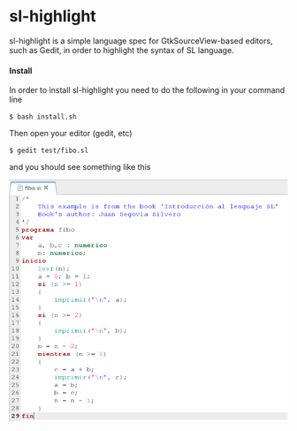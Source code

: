 sl-highlight
============

sl-highlight is a simple language spec for GtkSourceView-based
editors, such as Gedit, in order to highlight the syntax of SL language.

#### Install ####

In order to install sl-highlight you need to do the following in your command line
    
    $ bash install.sh

Then open your editor (gedit, etc)
    
    $ gedit test/fibo.sl

and you should see something like this

<img src="assets/images/fibo.png" alt="fibonacci">
